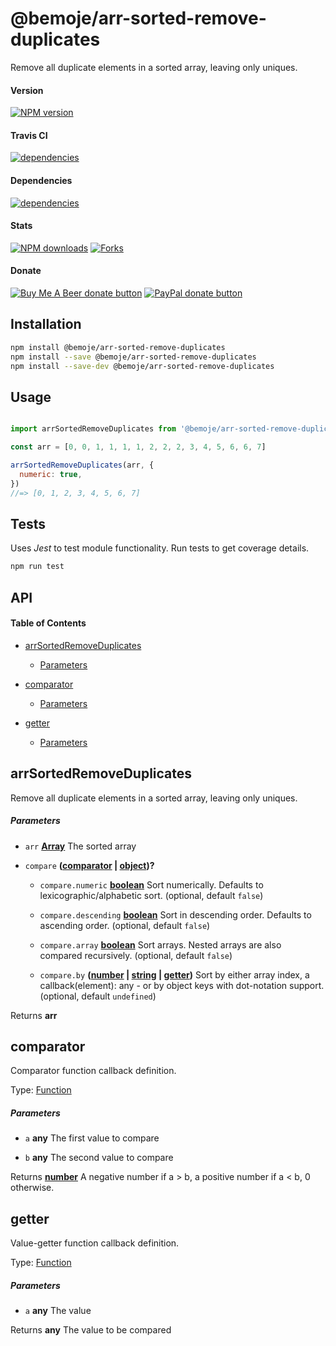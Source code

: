 # @bemoje/arr-sorted-remove-duplicates

Remove all duplicate elements in a sorted array, leaving only uniques.

#### Version

<span><a href="https://npmjs.org/@bemoje/arr-sorted-remove-duplicates" title="View this project on NPM"><img src="https://img.shields.io/npm/v/@bemoje/arr-sorted-remove-duplicates" alt="NPM version" /></a></span>

#### Travis CI

<span><a href="https://npmjs.org/@bemoje/arr-sorted-remove-duplicates" title="View this project on NPM"><img src="https://travis-ci.org/bemoje/bemoje-arr-sorted-remove-duplicates.svg?branch=master" alt="dependencies" /></a></span>

#### Dependencies

<span><a href="https://npmjs.org/@bemoje/arr-sorted-remove-duplicates" title="View this project on NPM"><img src="https://david-dm.org/bemoje/bemoje-arr-sorted-remove-duplicates.svg" alt="dependencies" /></a></span>

#### Stats

<span><a href="https://npmjs.org/@bemoje/arr-sorted-remove-duplicates" title="View this project on NPM"><img src="https://img.shields.io/npm/dt/@bemoje/arr-sorted-remove-duplicates" alt="NPM downloads" /></a></span>
<span><a href="https://github.com/bemoje/bemoje-arr-sorted-remove-duplicates/fork" title="Fork this project"><img src="https://img.shields.io/github/forks/bemoje/bemoje-arr-sorted-remove-duplicates" alt="Forks" /></a></span>

#### Donate

<span><a href="https://www.buymeacoffee.com/bemoje" title="Donate to this project using Buy Me A Beer"><img src="https://img.shields.io/badge/buy%20me%20a%20coffee-donate-yellow.svg?label=Buy me a beer!" alt="Buy Me A Beer donate button" /></a></span>
<span><a href="https://paypal.me/forstaaloen" title="Donate to this project using Paypal"><img src="https://img.shields.io/badge/paypal-donate-yellow.svg?label=PayPal" alt="PayPal donate button" /></a></span>

## Installation

```sh
npm install @bemoje/arr-sorted-remove-duplicates
npm install --save @bemoje/arr-sorted-remove-duplicates
npm install --save-dev @bemoje/arr-sorted-remove-duplicates
```

## Usage

```javascript

import arrSortedRemoveDuplicates from '@bemoje/arr-sorted-remove-duplicates'

const arr = [0, 0, 1, 1, 1, 1, 2, 2, 2, 3, 4, 5, 6, 6, 7]

arrSortedRemoveDuplicates(arr, {
  numeric: true,
})
//=> [0, 1, 2, 3, 4, 5, 6, 7]

```


## Tests
Uses *Jest* to test module functionality. Run tests to get coverage details.

```bash
npm run test
```

## API
<!-- Generated by documentation.js. Update this documentation by updating the source code. -->

#### Table of Contents

-   [arrSortedRemoveDuplicates][1]

    -   [Parameters][2]

-   [comparator][3]

    -   [Parameters][4]

-   [getter][5]

    -   [Parameters][6]

## arrSortedRemoveDuplicates

Remove all duplicate elements in a sorted array, leaving only uniques.

##### Parameters

-   `arr` **[Array][7]** The sorted array

-   `compare` **([comparator][8] \| [object][9])?** 

    -   `compare.numeric` **[boolean][10]** Sort numerically. Defaults to lexicographic/alphabetic sort. (optional, default `false`)

    -   `compare.descending` **[boolean][10]** Sort in descending order. Defaults to ascending order. (optional, default `false`)

    -   `compare.array` **[boolean][10]** Sort arrays. Nested arrays are also compared recursively. (optional, default `false`)

    -   `compare.by` **([number][11] \| [string][12] \| [getter][13])** Sort by either array index, a callback(element): any - or by object keys with dot-notation support. (optional, default `undefined`)

Returns **arr** 

## comparator

Comparator function callback definition.

Type: [Function][14]

##### Parameters

-   `a` **any** The first value to compare

-   `b` **any** The second value to compare

Returns **[number][11]** A negative number if a > b, a positive number if a &lt; b, 0 otherwise.

## getter

Value-getter function callback definition.

Type: [Function][14]

##### Parameters

-   `a` **any** The value

Returns **any** The value to be compared

[1]: #arrsortedremoveduplicates

[2]: #parameters

[3]: #comparator

[4]: #parameters-1

[5]: #getter

[6]: #parameters-2

[7]: https://developer.mozilla.org/docs/Web/JavaScript/Reference/Global_Objects/Array

[8]: #comparator

[9]: https://developer.mozilla.org/docs/Web/JavaScript/Reference/Global_Objects/Object

[10]: https://developer.mozilla.org/docs/Web/JavaScript/Reference/Global_Objects/Boolean

[11]: https://developer.mozilla.org/docs/Web/JavaScript/Reference/Global_Objects/Number

[12]: https://developer.mozilla.org/docs/Web/JavaScript/Reference/Global_Objects/String

[13]: #getter

[14]: https://developer.mozilla.org/docs/Web/JavaScript/Reference/Statements/function